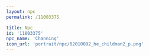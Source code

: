 ```yaml
---
layout: npc
permalink: /11003375

title: Npc
id: '11003375'
npc_name: 'Channing'
icon_url: 'portrait/npc/02010092_he_childman2_p.png'
---
```

